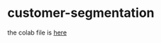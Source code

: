 # customer-segmentation

the colab file is [here](https://colab.research.google.com/drive/1lrjcCxQfGXDvdWY1Vm5Ieu7LETwScFjY?usp=sharing)
